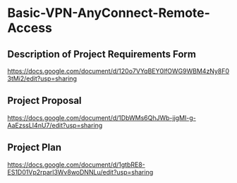# Basic-VPN-AnyConnect-Remote-Access

## Description of Project Requirements Form
https://docs.google.com/document/d/120o7VYqBEY0lfOWG9WBM4zNy8F03tMi2/edit?usp=sharing

## Project Proposal
https://docs.google.com/document/d/1DbWMs6QhJWb-jjgMI-g-AaEzssLI4nU7/edit?usp=sharing

## Project Plan
https://docs.google.com/document/d/1gtbRE8-ES1D01Vp2rparl3Wv8woDNNLu/edit?usp=sharing
